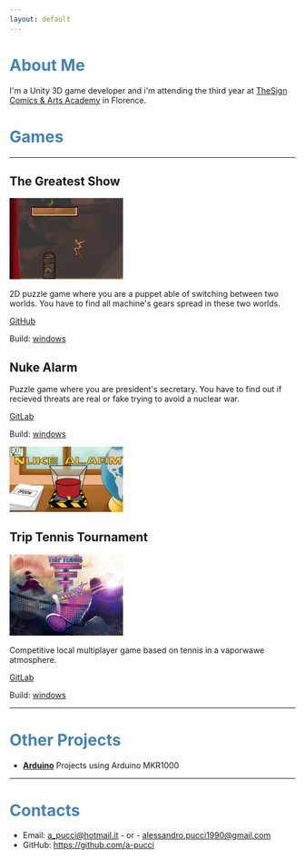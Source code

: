 ```yaml
---
layout: default
---
```


# <font color=steelblue>About Me</font>

I'm a Unity 3D game developer and i'm attending the third year at [TheSign Comics & Arts Academy](https://thesign.academy/) in Florence.

# <font color=steelblue>Games</font>
---
## The Greatest Show

<img src="./Images/the_greatest_show.png" width="200"> 

2D puzzle game where you are a puppet able of switching between two worlds.
You have to find all machine's gears spread in these two worlds.

[GitHub](https://github.com/a-pucci/The_Greatest_Show)

Build: <a href="d./Builds/the_greatest_show_build.rar" download>windows</a>

## Nuke Alarm

Puzzle game where you are president's secretary.
You have to find out if recieved threats are real or fake trying to avoid a nuclear war.

[GitLab](https://gitlab.com/a-pucci/NukeAlarm)

Build: <a href="d./Builds/nuke_alarm_build.rar" download>windows</a>

<img src="./Images/nuke_alarm.png" width="200">

## Trip Tennis Tournament

<img src="./Images/trip_tennis_tournament.png" width="200">

Competitive local multiplayer game based on tennis in a vaporwawe atmosphere.

[GitLab](https://gitlab.com/Calosi/triptennistournament)

Build: <a href="d./Builds/trip_tennis_tournament_build.rar" download>windows</a>

---

# <font color=steelblue>Other Projects</font>

- [**Arduino**](https://github.com/a-pucci/Arduino_Projects) Projects using Arduino MKR1000

---

# <font color=steelblue>Contacts</font>

* Email: <a_pucci@hotmail.it> - or - <alessandro.pucci1990@gmail.com>
* GitHub: <https://github.com/a-pucci>